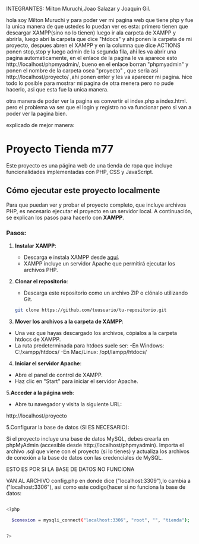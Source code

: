 INTEGRANTES: Milton Muruchi,Joao Salazar y Joaquin Gil.


hola soy Milton Muruchi y para poder ver mi pagina web que tiene php y fue la unica manera de que ustedes lo puedan ver es esta: primero tienen
que descargar XAMPP(sino no lo tienen) luego ir ala carpeta de XAMPP y abrirla, luego abri la carpeta que dice "htdocs" y ahi ponen la carpeta de mi proyecto, 
despues abren el XAMPP y en la columna que dice ACTIONS ponen stop,stop y luego admin de la segunda fila, ahi les va abrir una pagina automaticamente, en el enlace
de la pagina le va aparece esto http://localhost/phpmyadmin/, bueno en el enlace borran "phpmyadmin" y ponen el nombre de la carpeta osea "proyecto" , que seria asi
http://localhost/proyecto/    ,ahi ponen enter y les va aparecer mi pagina. hice todo lo posible para mostrar mi pagina de otra menera pero no pude hacerlo, asi que esta fue la unica manera.

otra manera de poder ver la pagina es convertir el index.php a index.html. pero el problema va ser que el login y registro no va funcionar pero si van a poder ver la pagina bien.


explicado de mejor manera: 
# Proyecto Tienda m77

Este proyecto es una página web de una tienda de ropa que incluye funcionalidades implementadas con PHP, CSS y JavaScript.

## Cómo ejecutar este proyecto localmente

Para que puedan ver y probar el proyecto completo, que incluye archivos PHP, es necesario ejecutar el proyecto en un servidor local. A continuación, se explican los pasos para hacerlo con **XAMPP**.

### Pasos:

1. **Instalar XAMPP**:
   - Descarga e instala XAMPP desde [aquí](https://www.apachefriends.org/es/index.html).
   - XAMPP incluye un servidor Apache que permitirá ejecutar los archivos PHP.

2. **Clonar el repositorio**:
   - Descarga este repositorio como un archivo ZIP o clónalo utilizando Git.
   ```bash
   git clone https://github.com/tuusuario/tu-repositorio.git

3. **Mover los archivos a la carpeta de XAMPP**:
- Una vez que hayas descargado los archivos, cópialos a la carpeta htdocs de XAMPP.
- La ruta predeterminada para htdocs suele ser:
-En Windows: C:/xampp/htdocs/
-En Mac/Linux: /opt/lampp/htdocs/


4. **Iniciar el servidor Apache**:
   
- Abre el panel de control de XAMPP.
- Haz clic en "Start" para iniciar el servidor Apache.
  
5.**Acceder a la página web**:

- Abre tu navegador y visita la siguiente URL:

http://localhost/proyecto

5.Configurar la base de datos (SI ES NECESARIO):

Si el proyecto incluye una base de datos MySQL, debes crearla en phpMyAdmin (accesible desde http://localhost/phpmyadmin).
Importa el archivo .sql que viene con el proyecto (si lo tienes) y actualiza los archivos de conexión a la base de datos con las credenciales de MySQL.


ESTO ES POR SI LA BASE DE DATOS NO FUNCIONA

VAN AL ARCHIVO config.php en donde dice ("localhost:3309"),lo cambia a ("localhost:3306"), asi como este codigo(hacer si no funciona la base de datos:  
```bash 

<?php

  $conexion = mysqli_connect("localhost:3306", "root", "", "tienda");


?>

